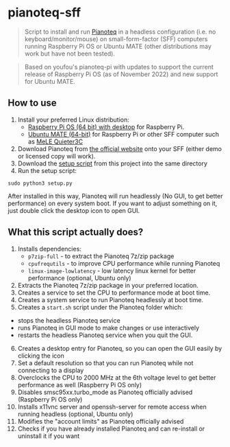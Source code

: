 # pianoteq-sff

> Script to install and run [Pianoteq](https://pianoteq.com/) in a headless configuration (i.e. no keyboard/monitor/mouse) on small-form-factor (SFF) computers running Raspberry Pi OS or Ubuntu MATE (other distributions may work but have not been tested).

> Based on youfou's pianoteq-pi with updates to support the current release of Raspberry Pi OS (as of November 2022) and new support for Ubuntu MATE.

## How to use

1. Install your preferred Linux distribution:
   - [Raspberry Pi OS (64 bit) with desktop](https://www.raspberrypi.com/software/operating-systems/#raspberry-pi-os-64-bit) for Raspberry Pi.
   - [Ubuntu MATE (64-bit)](https://ubuntu-mate.org/download/) for Raspberry Pi or other SFF computer such as [MeLE Quieter3C](https://www.amazon.com/gp/product/B0B765VF84)
2. Download Pianoteq from [the official website](https://pianoteq.com/) onto your SFF (either demo or licensed copy will work).
3. Download the [setup script](https://raw.githubusercontent.com/skanefsky/pianoteq-sff/main/setup.py) from this project into the same directory
4. Run the setup script:
```shell
sudo python3 setup.py
```

After installed in this way, Pianoteq will run headlessly (No GUI, to get better performance) on every system boot.
If you want to adjust something on it, just double click the desktop icon to open GUI.

## What this script actually does?

1. Installs dependencies:
   - `p7zip-full` - to extract the Pianoteq 7z/zip package
   - `cpufrequtils` - to improve CPU performance while running Pianoteq
   - `linux-image-lowlatency` - low latency linux kernel for better performance (optional, Ubuntu only)
2. Extracts the Pianoteq 7z/zip package in your preferred location.
3. Creates a service to set the CPU to performance mode at boot time.
7. Creates a system service to run Pianoteq headlessly at boot time.
4. Creates a `start.sh` script under the Pianoteq folder which:
  - stops the headless Pianoteq service
  - runs Pianoteq in GUI mode to make changes or use interactively
  - restarts the headless Pianoteq service when you quit the GUI.
6. Creates a desktop entry for Pianoteq, so you can open the GUI easily by clicking the icon
8. Set a default resolution so that you can run Pianoteq while not connecting to a display
9. Overclocks the CPU to 2000 MHz at the 6th voltage level to get better performance as well (Raspberry Pi OS only)
10. Disables smsc95xx.turbo_mode as Pianoteq officially advised (Raspberry Pi OS only)
11. Installs x11vnc server and openssh-server for remote access when running headless (optional, Ubuntu only)
13. Modifies the "account limits" as Pianoteq officially advised
14. Checks if you have already installed Pianoteq and can re-install or uninstall it if you want
